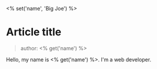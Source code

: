 <% set('name', 'Big Joe') %>

# Article title

> author: <% get('name') %>

Hello, my name is <% get('name') %>. I'm a web developer.